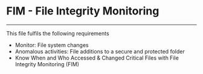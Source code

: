 # FIM - File Integrity Monitoring
----
This file fulfils the following requirements
- Monitor: File system changes
- Anomalous activities: File additions to a secure and protected folder
- Know When and Who Accessed & Changed Critical Files with File Integrity Monitoring (FIM)
